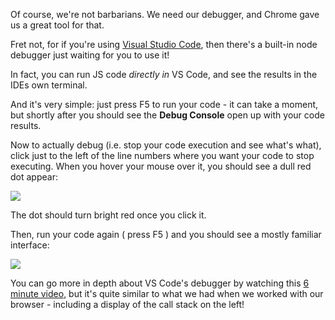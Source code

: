
Of course, we're not barbarians. We need our debugger, and Chrome gave us a great tool for that.

  

Fret not, for if you're using [Visual Studio Code](https://code.visualstudio.com/), then there's a built-in node debugger just waiting for you to use it!

  

In fact, you can run JS code _directly in_ VS Code, and see the results in the IDEs own terminal.

And it's very simple: just press F5 to run your code - it can take a moment, but shortly after you should see the **Debug Console** open up with your code results.

  

Now to actually debug (i.e. stop your code execution and see what's what), click just to the left of the line numbers where you want your code to stop executing. When you hover your mouse over it, you should see a dull red dot appear:

  

![](https://s3-us-west-2.amazonaws.com/learn-app/lesson-images/node-vscode-debugging.PNG)

  

The dot should turn bright red once you click it.

  

Then, run your code again ( press F5 ) and you should see a mostly familiar interface:

![](https://s3-us-west-2.amazonaws.com/learn-app/lesson-images/node-vscode-debugging-active.PNG)

  

You can go more in depth about VS Code's debugger by watching this [6 minute video](https://code.visualstudio.com/docs/introvideos/debugging), but it's quite similar to what we had when we worked with our browser - including a display of the call stack on the left!